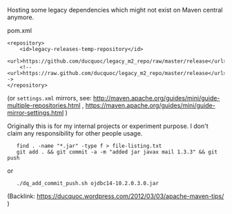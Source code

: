 Hosting some legacy dependencies which might not exist on Maven central anymore.

pom.xml
```
<repository>
    <id>legacy-releases-temp-repository</id>
    <url>https://github.com/ducquoc/legacy_m2_repo/raw/master/release</url>
    <!--<url>https://raw.github.com/ducquoc/legacy_m2_repo/master/release</url>-->
</repository>
```

(or `settings.xml` mirrors, see: http://maven.apache.org/guides/mini/guide-multiple-repositories.html , https://maven.apache.org/guides/mini/guide-mirror-settings.html )

Originally this is for my internal projects or experiment purpose. I don't claim any responsibility for other people usage.


```
   find . -name "*.jar" -type f > file-listing.txt
   git add . && git commit -a -m "added jar javax mail 1.3.3" && git push 
```

or

```
   ./dq_add_commit_push.sh ojdbc14-10.2.0.3.0.jar
```


(Backlink: https://ducquoc.wordpress.com/2012/03/03/apache-maven-tips/ )


